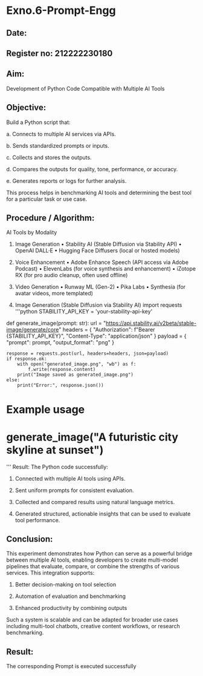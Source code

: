 # Exno.6-Prompt-Engg
## Date:
## Register no: 212222230180
## Aim: 
Development of Python Code Compatible with Multiple AI Tools


## Objective:
Build a Python script that:

a. Connects to multiple AI services via APIs.

b. Sends standardized prompts or inputs.

c. Collects and stores the outputs.

d. Compares the outputs for quality, tone, performance, or accuracy.

e. Generates reports or logs for further analysis.

This process helps in benchmarking AI tools and determining the best tool for a particular task or use case.

## Procedure / Algorithm:
 AI Tools by Modality

1. Image Generation
	•	Stability AI (Stable Diffusion via Stability API)
	•	OpenAI DALL·E
	•	Hugging Face Diffusers (local or hosted models)

2. Voice Enhancement
	•	Adobe Enhance Speech (API access via Adobe Podcast)
	•	ElevenLabs (for voice synthesis and enhancement)
	•	iZotope RX (for pro audio cleanup, often used offline)

3. Video Generation
	•	Runway ML (Gen-2)
	•	Pika Labs
	•	Synthesia (for avatar videos, more templated)

1. Image Generation (Stable Diffusion via Stability AI)
import requests
'''python
STABILITY_API_KEY = 'your-stability-api-key'

def generate_image(prompt: str):
    url = "https://api.stability.ai/v2beta/stable-image/generate/core"
    headers = {
        "Authorization": f"Bearer {STABILITY_API_KEY}",
        "Content-Type": "application/json"
    }
    payload = {
        "prompt": prompt,
        "output_format": "png"
    }

    response = requests.post(url, headers=headers, json=payload)
    if response.ok:
        with open("generated_image.png", "wb") as f:
            f.write(response.content)
        print("Image saved as generated_image.png")
    else:
        print("Error:", response.json())

# Example usage
# generate_image("A futuristic city skyline at sunset")
'''
Result:
The Python code successfully:

1. Connected with multiple AI tools using APIs.

2. Sent uniform prompts for consistent evaluation.

3. Collected and compared results using natural language metrics.

4. Generated structured, actionable insights that can be used to evaluate tool performance.

## Conclusion:
This experiment demonstrates how Python can serve as a powerful bridge between multiple AI tools, enabling developers to create multi-model pipelines that evaluate, compare, or combine the strengths of various services. This integration supports:

1. Better decision-making on tool selection

2. Automation of evaluation and benchmarking

3. Enhanced productivity by combining outputs

Such a system is scalable and can be adapted for broader use cases including multi-tool chatbots, creative content workflows, or research benchmarking.


## Result: 
The corresponding Prompt is executed successfully
